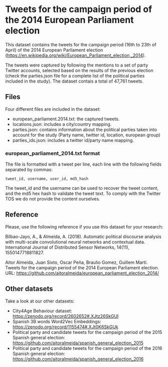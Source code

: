 # Tweets for the campaign period of the 2014 European Parliament election
This dataset contains the tweets for the campaign period (16th to 23th of April) of the 2014 European Parliament election (https://en.wikipedia.org/wiki/European_Parliament_election,_2014). 

The tweets were captured by following the mentions to a set of party Twitter accounts, selected based on the results of the previous election (check the parties.json file for a complete list of the political parties included in the study). The dataset contais a total of 47,761 tweets.

## Files

Four different files are included in the dataset:
* european_parliament.2014.txt: the captured tweets.
* locations.json: includes a city/country mapping.
* parties.json: contains information about the political parties taken into account for the study (Party name, twitter id, location, european group)
* parties_ids.json: includes a twitter id/party name mapping.

### european_parliament_2014.txt format

The file is formatted with a tweet per line, each line with the following fields separated by commas:

```
tweet_id, username, user_id, md5_hash
```

The tweet_id and the username can be used to recover the tweet content, and the md5 hex hash to validate the tweet text. To comply with the Twitter TOS we do not provide the content ourselves.

## Reference

Please, use the following reference if you use this dataset for your research:

Bilbao-Jayo, A., & Almeida, A. (2018). Automatic political discourse analysis with multi-scale convolutional neural networks and contextual data. International Journal of Distributed Sensor Networks, 14(11), 1550147718811827.

Aitor Almeida, Juan Sixto, Oscar Peña, Braulio Gomez, Guillem Martí. 
Tweets for the campaign period of the 2014 European Parliament election. 
URL: https://github.com/aitoralmeida/european_parliament_election_2014/

## Other datasets

Take a look at our other datasets:
* City4Age Behaviour dataset: https://zenodo.org/record/2602652#.XJtz26SkGUl
* Spanish 3B words Word2Vec Embeddings: https://zenodo.org/record/1155474#.XJt0K6SkGUk
*  Political party and candidate tweets for the campaign period of the 2015 Spanish general election: https://github.com/aitoralmeida/spanish_general_election_2015
*  Political party and candidate tweets for the campaign period of the 2016 Spanish general election: https://github.com/aitoralmeida/spanish_general_election_2016




